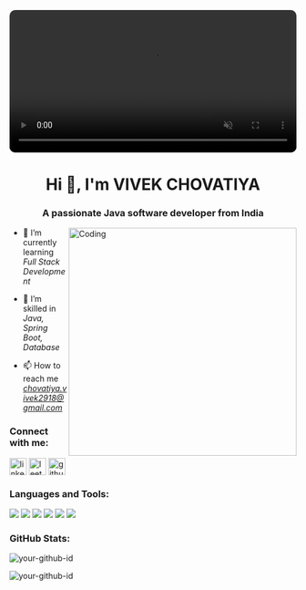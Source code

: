 
<p align="center">
  <video width="100%" height="250px" style="object-fit: cover; border-radius: 10px;" autoplay loop muted>
    <source src="https://videocdn.cdnpk.net/videos/3f5e7026-5ea6-4eca-8511-85b4c24d8374/horizontal/previews/clear/large.mp4?token=exp=1745771048~hmac=417c841aa54dc1195963593982ae96854bf9411b212f5ec8e6a17b22279842fa" type="video/mp4">
    Your browser does not support the video tag.
  </video>
</p>

<h1 align="center">Hi 👋, I'm VIVEK CHOVATIYA</h1>
<h3 align="center">A passionate Java software developer from India</h3>

<img align="right" alt="Coding" width="400" src="https://cdn.dribbble.com/users/1162077/screenshots/3848914/programmer.gif">

- 🔭 I’m currently learning *Full Stack Development*

- 🌱 I’m skilled in *Java, Spring Boot, Database*

- 📫 How to reach me *chovatiya.vivek2918@gmail.com*

### Connect with me:
<p align="left">
<a href="https://linkedin.com/in/your-linkedin-id" target="blank"><img align="center" src="https://cdn-icons-png.flaticon.com/512/174/174857.png" alt="linkedin" height="30" width="30" /></a>
<a href="https://leetcode.com/your-leetcode-id" target="blank"><img align="center" src="https://cdn.iconscout.com/icon/free/png-256/leetcode-3521542-2944960.png" alt="leetcode" height="30" width="30" /></a>
<a href="https://github.com/your-github-id" target="blank"><img align="center" src="https://cdn-icons-png.flaticon.com/512/25/25231.png" alt="github" height="30" width="30" /></a>
</p>

### Languages and Tools:
<p align="left">
    <img src="https://img.shields.io/badge/Java-ED8B00?style=for-the-badge&logo=java&logoColor=white"/>
    <img src="https://img.shields.io/badge/Spring_Boot-6DB33F?style=for-the-badge&logo=spring-boot&logoColor=white"/>
    <img src="https://img.shields.io/badge/MySQL-005C84?style=for-the-badge&logo=mysql&logoColor=white"/>
    <img src="https://img.shields.io/badge/HTML5-E34F26?style=for-the-badge&logo=html5&logoColor=white"/>
    <img src="https://img.shields.io/badge/CSS3-1572B6?style=for-the-badge&logo=css3&logoColor=white"/>
    <img src="https://img.shields.io/badge/JavaScript-F7DF1E?style=for-the-badge&logo=javascript&logoColor=black"/>
</p>

### GitHub Stats:
<p align="left">
  <img src="https://github-readme-stats.vercel.app/api?username=your-github-id&show_icons=true&locale=en" alt="your-github-id" />
</p>

<p align="left">
  <img src="https://github-readme-stats.vercel.app/api/top-langs?username=your-github-id&show_icons=true&locale=en&layout=compact" alt="your-github-id" />
</p>
